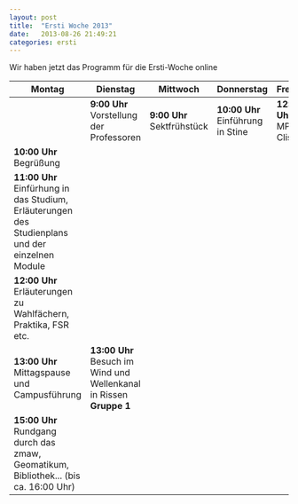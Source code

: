 ```yaml
---
layout: post
title:  "Ersti Woche 2013"
date:   2013-08-26 21:49:21
categories: ersti
---
```


Wir haben jetzt das Programm für die Ersti-Woche online

| Montag | Dienstag | Mittwoch | Donnerstag | Freitag |
| ------ | -------- | -------- | ---------- | ------- |
|        | **9:00 Uhr** Vorstellung der Professoren | **9:00 Uhr** Sektfrühstück | **10:00 Uhr** Einführung in Stine | **12:00 Uhr** MPI Clisap |
| **10:00 Uhr** Begrüßung |
| **11:00 Uhr** Einfürhung in das Studium, Erläuterungen des Studienplans und der einzelnen Module |
| **12:00 Uhr** Erläuterungen zu Wahlfächern, Praktika, FSR etc. |
| **13:00 Uhr** Mittagspause und Campusführung | **13:00 Uhr** Besuch im Wind und Wellenkanal in Rissen **Gruppe 1** |
| **15:00 Uhr** Rundgang durch das zmaw, Geomatikum, Bibliothek... (bis ca. 16:00 Uhr) |
